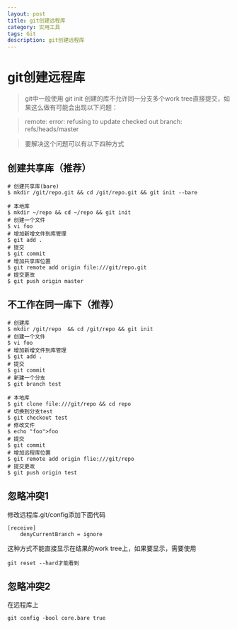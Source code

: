 ```yaml
---
layout: post
title: git创建远程库
category: 实用工具
tags: Git
description: git创建远程库
---
```


# git创建远程库

>git中一般使用 git init 创建的库不允许同一分支多个work tree直接提交，如果这么做有可能会出现以下问题：

>remote: error: refusing to update checked out branch: refs/heads/master

>要解决这个问题可以有以下四种方式

## 创建共享库（推荐）

    # 创建共享库(bare)
    $ mkdir /git/repo.git && cd /git/repo.git && git init --bare

    # 本地库
    $ mkdir ~/repo && cd ~/repo && git init
    # 创建一个文件
    $ vi foo
    # 增加新增文件到库管理
    $ git add .
    # 提交
    $ git commit
    # 增加共享库位置
    $ git remote add origin file:///git/repo.git
    # 提交更改
    $ git push origin master

## 不工作在同一库下（推荐）

    # 创建库
    $ mkdir /git/repo  && cd /git/repo && git init
    # 创建一个文件
    $ vi foo
    # 增加新增文件到库管理
    $ git add .
    # 提交
    $ git commit 
    # 新建一个分支
    $ git branch test

    # 本地库
    $ git clone file:///git/repo && cd repo
    # 切换到分支test
    $ git checkout test
    # 修改文件
    $ echo "foo">foo
    # 提交
    $ git commit 
    # 增加远程库位置
    $ git remote add origin flie:///git/repo
    # 提交更改
    $ git push origin test

## 忽略冲突1
修改远程库.git/config添加下面代码

    [receive]
        denyCurrentBranch = ignore

这种方式不能直接显示在结果的work tree上，如果要显示，需要使用

    git reset --hard才能看到

## 忽略冲突2
在远程库上

    git config -bool core.bare true